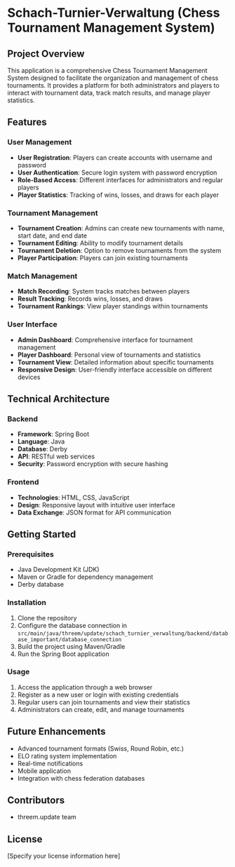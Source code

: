 
# Schach-Turnier-Verwaltung (Chess Tournament Management System)

## Project Overview
This application is a comprehensive Chess Tournament Management System designed to facilitate the organization and management of chess tournaments. It provides a platform for both administrators and players to interact with tournament data, track match results, and manage player statistics.

## Features

### User Management
- **User Registration**: Players can create accounts with username and password
- **User Authentication**: Secure login system with password encryption
- **Role-Based Access**: Different interfaces for administrators and regular players
- **Player Statistics**: Tracking of wins, losses, and draws for each player

### Tournament Management
- **Tournament Creation**: Admins can create new tournaments with name, start date, and end date
- **Tournament Editing**: Ability to modify tournament details
- **Tournament Deletion**: Option to remove tournaments from the system
- **Player Participation**: Players can join existing tournaments

### Match Management
- **Match Recording**: System tracks matches between players
- **Result Tracking**: Records wins, losses, and draws
- **Tournament Rankings**: View player standings within tournaments

### User Interface
- **Admin Dashboard**: Comprehensive interface for tournament management
- **Player Dashboard**: Personal view of tournaments and statistics
- **Tournament View**: Detailed information about specific tournaments
- **Responsive Design**: User-friendly interface accessible on different devices

## Technical Architecture

### Backend
- **Framework**: Spring Boot
- **Language**: Java
- **Database**: Derby
- **API**: RESTful web services
- **Security**: Password encryption with secure hashing

### Frontend
- **Technologies**: HTML, CSS, JavaScript
- **Design**: Responsive layout with intuitive user interface
- **Data Exchange**: JSON format for API communication

## Getting Started

### Prerequisites
- Java Development Kit (JDK)
- Maven or Gradle for dependency management
- Derby database

### Installation
1. Clone the repository
2. Configure the database connection in `src/main/java/threem/update/schach_turnier_verwaltung/backend/database_important/database_connection`
3. Build the project using Maven/Gradle
4. Run the Spring Boot application

### Usage
1. Access the application through a web browser
2. Register as a new user or login with existing credentials
3. Regular users can join tournaments and view their statistics
4. Administrators can create, edit, and manage tournaments

## Future Enhancements
- Advanced tournament formats (Swiss, Round Robin, etc.)
- ELO rating system implementation
- Real-time notifications
- Mobile application
- Integration with chess federation databases

## Contributors
- threem.update team

## License
[Specify your license information here]
